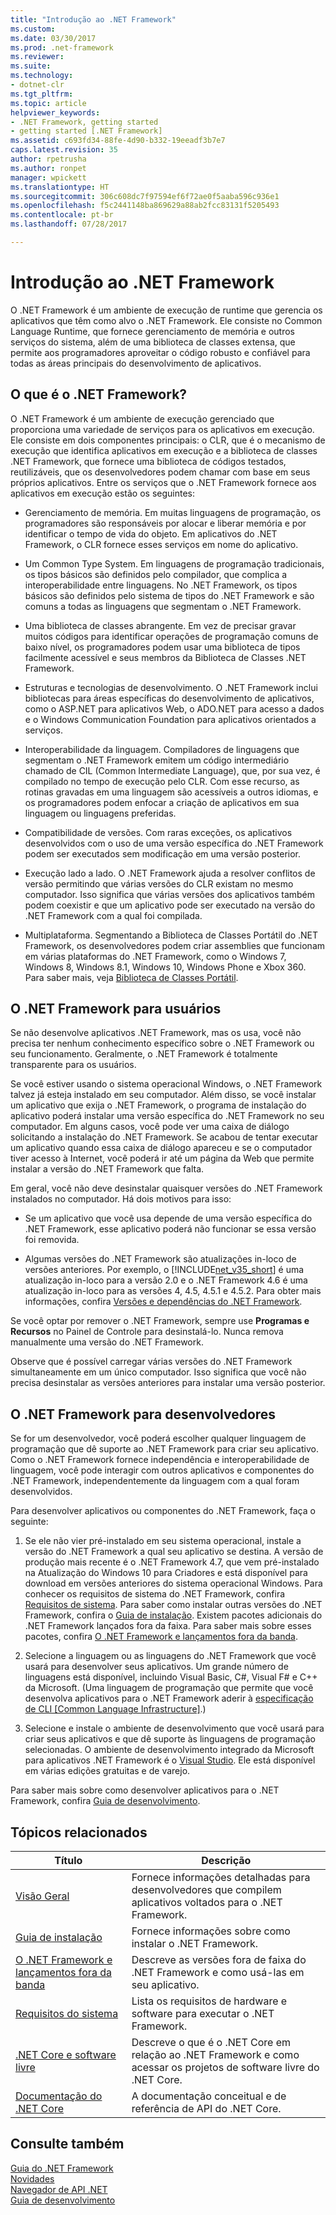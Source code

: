 ```yaml
---
title: "Introdução ao .NET Framework"
ms.custom: 
ms.date: 03/30/2017
ms.prod: .net-framework
ms.reviewer: 
ms.suite: 
ms.technology:
- dotnet-clr
ms.tgt_pltfrm: 
ms.topic: article
helpviewer_keywords:
- .NET Framework, getting started
- getting started [.NET Framework]
ms.assetid: c693fd34-88fe-4d90-b332-19eeadf3b7e7
caps.latest.revision: 35
author: rpetrusha
ms.author: ronpet
manager: wpickett
ms.translationtype: HT
ms.sourcegitcommit: 306c608dc7f97594ef6f72ae0f5aaba596c936e1
ms.openlocfilehash: f5c2441148ba869629a88ab2fcc83131f5205493
ms.contentlocale: pt-br
ms.lasthandoff: 07/28/2017

---
```

# <a name="get-started-with-the-net-framework"></a>Introdução ao .NET Framework
O .NET Framework é um ambiente de execução de runtime que gerencia os aplicativos que têm como alvo o .NET Framework. Ele consiste no Common Language Runtime, que fornece gerenciamento de memória e outros serviços do sistema, além de uma biblioteca de classes extensa, que permite aos programadores aproveitar o código robusto e confiável para todas as áreas principais do desenvolvimento de aplicativos.

<a name="Introducing"></a> 
## <a name="what-is-the-net-framework"></a>O que é o .NET Framework?
 O .NET Framework é um ambiente de execução gerenciado que proporciona uma variedade de serviços para os aplicativos em execução. Ele consiste em dois componentes principais: o CLR, que é o mecanismo de execução que identifica aplicativos em execução e a biblioteca de classes .NET Framework, que fornece uma biblioteca de códigos testados, reutilizáveis, que os desenvolvedores podem chamar com base em seus próprios aplicativos. Entre os serviços que o .NET Framework fornece aos aplicativos em execução estão os seguintes:

- Gerenciamento de memória. Em muitas linguagens de programação, os programadores são responsáveis por alocar e liberar memória e por identificar o tempo de vida do objeto. Em aplicativos do .NET Framework, o CLR fornece esses serviços em nome do aplicativo.

- Um Common Type System. Em linguagens de programação tradicionais, os tipos básicos são definidos pelo compilador, que complica a interoperabilidade entre linguagens. No .NET Framework, os tipos básicos são definidos pelo sistema de tipos do .NET Framework e são comuns a todas as linguagens que segmentam o .NET Framework.

- Uma biblioteca de classes abrangente. Em vez de precisar gravar muitos códigos para identificar operações de programação comuns de baixo nível, os programadores podem usar uma biblioteca de tipos facilmente acessível e seus membros da Biblioteca de Classes .NET Framework.

- Estruturas e tecnologias de desenvolvimento. O .NET Framework inclui bibliotecas para áreas específicas do desenvolvimento de aplicativos, como o ASP.NET para aplicativos Web, o ADO.NET para acesso a dados e o Windows Communication Foundation para aplicativos orientados a serviços.

- Interoperabilidade da linguagem. Compiladores de linguagens que segmentam o .NET Framework emitem um código intermediário chamado de CIL (Common Intermediate Language), que, por sua vez, é compilado no tempo de execução pelo CLR. Com esse recurso, as rotinas gravadas em uma linguagem são acessíveis a outros idiomas, e os programadores podem enfocar a criação de aplicativos em sua linguagem ou linguagens preferidas.

- Compatibilidade de versões. Com raras exceções, os aplicativos desenvolvidos com o uso de uma versão específica do .NET Framework podem ser executados sem modificação em uma versão posterior.

- Execução lado a lado. O .NET Framework ajuda a resolver conflitos de versão permitindo que várias versões do CLR existam no mesmo computador. Isso significa que várias versões dos aplicativos também podem coexistir e que um aplicativo pode ser executado na versão do .NET Framework com a qual foi compilada.

- Multiplataforma. Segmentando a Biblioteca de Classes Portátil do .NET Framework, os desenvolvedores podem criar assemblies que funcionam em várias plataformas do .NET Framework, como o Windows 7, Windows 8, Windows 8.1, Windows 10, Windows Phone e Xbox 360. Para saber mais, veja [Biblioteca de Classes Portátil](../../../docs/standard/cross-platform/cross-platform-development-with-the-portable-class-library.md).

<a name="ForUsers"></a> 
## <a name="the-net-framework-for-users"></a>O .NET Framework para usuários
 Se não desenvolve aplicativos .NET Framework, mas os usa, você não precisa ter nenhum conhecimento específico sobre o .NET Framework ou seu funcionamento. Geralmente, o .NET Framework é totalmente transparente para os usuários.

 Se você estiver usando o sistema operacional Windows, o .NET Framework talvez já esteja instalado em seu computador. Além disso, se você instalar um aplicativo que exija o .NET Framework, o programa de instalação do aplicativo poderá instalar uma versão específica do .NET Framework no seu computador. Em alguns casos, você pode ver uma caixa de diálogo solicitando a instalação do .NET Framework. Se acabou de tentar executar um aplicativo quando essa caixa de diálogo apareceu e se o computador tiver acesso à Internet, você poderá ir até um página da Web que permite instalar a versão do .NET Framework que falta.

 Em geral, você não deve desinstalar quaisquer versões do .NET Framework instalados no computador. Há dois motivos para isso:

- Se um aplicativo que você usa depende de uma versão específica do .NET Framework, esse aplicativo poderá não funcionar se essa versão foi removida.

- Algumas versões do .NET Framework são atualizações in-loco de versões anteriores. Por exemplo, o [!INCLUDE[net_v35_short](../../../includes/net-v35-short-md.md)] é uma atualização in-loco para a versão 2.0 e o .NET Framework 4.6 é uma atualização in-loco para as versões 4, 4.5, 4.5.1 e 4.5.2. Para obter mais informações, confira [Versões e dependências do .NET Framework](../../../docs/framework/migration-guide/versions-and-dependencies.md).

 Se você optar por remover o .NET Framework, sempre use **Programas e Recursos** no Painel de Controle para desinstalá-lo. Nunca remova manualmente uma versão do .NET Framework.

 Observe que é possível carregar várias versões do .NET Framework simultaneamente em um único computador. Isso significa que você não precisa desinstalar as versões anteriores para instalar uma versão posterior.

<a name="ForDevelopers"></a> 
## <a name="the-net-framework-for-developers"></a>O .NET Framework para desenvolvedores
 Se for um desenvolvedor, você poderá escolher qualquer linguagem de programação que dê suporte ao .NET Framework para criar seu aplicativo. Como o .NET Framework fornece independência e interoperabilidade de linguagem, você pode interagir com outros aplicativos e componentes do .NET Framework, independentemente da linguagem com a qual foram desenvolvidos.

 Para desenvolver aplicativos ou componentes do .NET Framework, faça o seguinte:

1. Se ele não vier pré-instalado em seu sistema operacional, instale a versão do .NET Framework a qual seu aplicativo se destina. A versão de produção mais recente é o .NET Framework 4.7, que vem pré-instalado na Atualização do Windows 10 para Criadores e está disponível para download em versões anteriores do sistema operacional Windows. Para conhecer os requisitos de sistema do .NET Framework, confira [Requisitos de sistema](../../../docs/framework/get-started/system-requirements.md). Para saber como instalar outras versões do .NET Framework, confira o [Guia de instalação](../../../docs/framework/install/guide-for-developers.md). Existem pacotes adicionais do .NET Framework lançados fora da faixa. Para saber mais sobre esses pacotes, confira [O .NET Framework e lançamentos fora da banda](../../../docs/framework/get-started/the-net-framework-and-out-of-band-releases.md).

2. Selecione a linguagem ou as linguagens do .NET Framework que você usará para desenvolver seus aplicativos. Um grande número de linguagens está disponível, incluindo Visual Basic, C#, Visual F# e C++ da Microsoft. (Uma linguagem de programação que permite que você desenvolva aplicativos para o .NET Framework aderir à [especificação de CLI [Common Language Infrastructure]](http://go.microsoft.com/fwlink/?LinkId=199862).)

3. Selecione e instale o ambiente de desenvolvimento que você usará para criar seus aplicativos e que dê suporte às linguagens de programação selecionadas. O ambiente de desenvolvimento integrado da Microsoft para aplicativos .NET Framework é o [Visual Studio](http://go.microsoft.com/fwlink/?LinkId=325532). Ele está disponível em várias edições gratuitas e de varejo.

 Para saber mais sobre como desenvolver aplicativos para o .NET Framework, confira [Guia de desenvolvimento](../../../docs/framework/development-guide.md).

## <a name="related-topics"></a>Tópicos relacionados

|Título|Descrição|
|-----------|-----------------|
|[Visão Geral](../../../docs/framework/get-started/overview.md)|Fornece informações detalhadas para desenvolvedores que compilem aplicativos voltados para o .NET Framework.|
|[Guia de instalação](../../../docs/framework/install/index.md)|Fornece informações sobre como instalar o .NET Framework.|  
|[O .NET Framework e lançamentos fora da banda](../../../docs/framework/get-started/the-net-framework-and-out-of-band-releases.md)|Descreve as versões fora de faixa do .NET Framework e como usá-las em seu aplicativo.|
|[Requisitos do sistema](../../../docs/framework/get-started/system-requirements.md)|Lista os requisitos de hardware e software para executar o .NET Framework.|
|[.NET Core e software livre](../../../docs/framework/get-started/net-core-and-open-source.md)|Descreve o que é o .NET Core em relação ao .NET Framework e como acessar os projetos de software livre do .NET Core.|
|[Documentação do .NET Core](/dotnet/)|A documentação conceitual e de referência de API do .NET Core.|

## <a name="see-also"></a>Consulte também
 [Guia do .NET Framework](../../../docs/framework/index.md)   
 [Novidades](../../../docs/framework/whats-new/index.md)   
 [Navegador de API .NET](/dotnet/api/)   
 [Guia de desenvolvimento](../../../docs/framework/development-guide.md)

